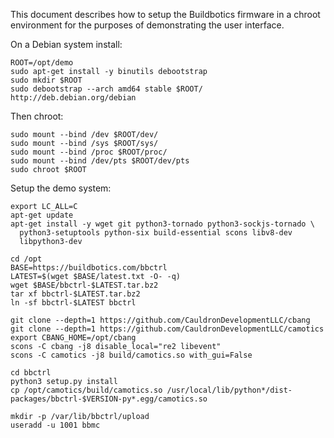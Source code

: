 This document describes how to setup the Buildbotics firmware in a chroot
environment for the purposes of demonstrating the user interface.

On a Debian system install:

    ROOT=/opt/demo
    sudo apt-get install -y binutils debootstrap
    sudo mkdir $ROOT
    sudo debootstrap --arch amd64 stable $ROOT/ http://deb.debian.org/debian

Then chroot:

    sudo mount --bind /dev $ROOT/dev/
    sudo mount --bind /sys $ROOT/sys/
    sudo mount --bind /proc $ROOT/proc/
    sudo mount --bind /dev/pts $ROOT/dev/pts
    sudo chroot $ROOT

Setup the demo system:

    export LC_ALL=C
    apt-get update
    apt-get install -y wget git python3-tornado python3-sockjs-tornado \
      python3-setuptools python-six build-essential scons libv8-dev
      libpython3-dev

    cd /opt
    BASE=https://buildbotics.com/bbctrl
    LATEST=$(wget $BASE/latest.txt -O- -q)
    wget $BASE/bbctrl-$LATEST.tar.bz2
    tar xf bbctrl-$LATEST.tar.bz2
    ln -sf bbctrl-$LATEST bbctrl

    git clone --depth=1 https://github.com/CauldronDevelopmentLLC/cbang
    git clone --depth=1 https://github.com/CauldronDevelopmentLLC/camotics
    export CBANG_HOME=/opt/cbang
    scons -C cbang -j8 disable_local="re2 libevent"
    scons -C camotics -j8 build/camotics.so with_gui=False

    cd bbctrl
    python3 setup.py install
    cp /opt/camotics/build/camotics.so /usr/local/lib/python*/dist-packages/bbctrl-$VERSION-py*.egg/camotics.so

    mkdir -p /var/lib/bbctrl/upload
    useradd -u 1001 bbmc
